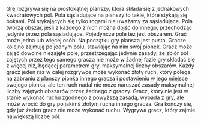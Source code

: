 Grę rozgrywa się na prostokątnej planszy, która składa się z jednakowych kwadratowych pól.
Pola sąsiadujące na planszy to takie, które stykają się bokami.
Pól stykających się tylko rogami nie uważamy za sąsiadujące.
Pola tworzą obszar, jeśli z każdego z nich można dojść do innego,
przechodząc jedynie przez pola sąsiadujące. Pojedyncze pole też jest obszarem.
Grać może jedna lub więcej osób. Na początku gry plansza jest pusta.
Gracze kolejno zajmują po jednym polu, stawiając na nim swój pionek.
Gracz może zająć dowolne niezajęte pole, przestrzegając jedynie zasady,
że zbiór pól zajętych przez tego samego gracza nie może w żadnej fazie gry
składać się z więcej niż, będącej parametrem gry, maksymalnej liczby obszarów.
Każdy gracz jeden raz w całej rozgrywce może wykonać złoty ruch, który polega
na zabraniu z planszy pionka innego gracza i postawieniu w jego miejsce swojego
pionka, ale ten ruch nadal nie może naruszać zasady maksymalnej liczby zajętych
obszarów przez żadnego z graczy. Gracz, który nie jest w stanie wykonać ruchu
zgodnego z powyższą zasadą, wypada z gry, ale może wrócić do gry po jakimś złotym
ruchu innego gracza. Gra kończy się, gdy już żaden gracz nie może wykonać ruchu.
Wygrywa gracz, który zajmie największą liczbę pól.


